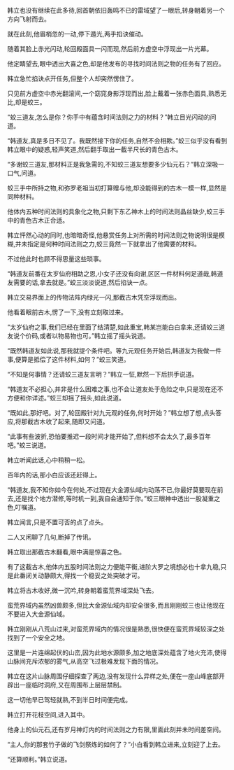 
韩立也没有继续在此多待,回首朝依旧轰鸣不已的雷域望了一眼后,转身朝着另一个方向飞射而去。

就在此刻,他眉梢忽的一动,停下遁光,两手掐诀催动。

随着其脸上赤光闪动,轮回殿面具一闪而现,然后前方虚空中浮现出一片光幕。

他定睛望去,眼中透出大喜之色,却是他发布的寻找时间法则之物的任务有了回应。

韩立急忙掐诀点开任务,但整个人却突然愣住了。

只见前方虚空中赤光翻滚间,一个窈窕身影浮现而出,脸上戴着一张赤色面具,熟悉无比,却是蛟三。

“蛟三道友,怎么是你？你手中有蕴含时间法则之力的材料？”韩立目光闪动的问道。

“韩道友,真是多日不见了。我既然接下你的任务,自然不会相欺。”蛟三似乎没有看到韩立眼中的疑惑,轻声笑道,然后翻手取出一截半尺长的青色古木。

“多谢蛟三道友,那材料正是我急需的,不知蛟三道友想要多少仙元石？”韩立深吸一口气,问道。

蛟三手中所持之物,和弥罗老祖当初打算赠与他,却没能得到的古木一模一样,显然是同种材料。

他体内五种时间法则的具象化之物,只剩下东乙神木上的时间法则晶丝缺少,蛟三手中的青色古木正合适。

韩立怦然心动的同时,也暗暗奇怪,他悬赏任务上对所需的时间法则之物说明很是模糊,并未指定是何种时间法则之力,蛟三竟然一下就拿出了他需要的材料。

不过他此时也顾不得思量这些琐事。

“韩道友前番在太岁仙府相助之恩,小女子还没有向谢,区区一件材料何足道哉,韩道友需要的话,拿去就是。”蛟三淡淡说道,然后掐诀一点。

韩立交易界面上的传物法阵内绿光一闪,那截古木凭空浮现而出。

他看着眼前古木,愣了一下,没有立刻取过来。

“太岁仙府之事,我们已经在里面了结清楚,如此重宝,韩某岂能白白拿来,还请蛟三道友说个价码,或者以物易物也可。”韩立摇了摇头说道。

“既然韩道友如此说,那我就提个条件吧。等九元观任务开始后,韩道友为我做一件事,便算是抵偿了这件材料,如何？”蛟三笑道。

“不知是何事情？还请蛟三道友言明？”韩立一怔,默然一下后拱手说道。

“韩道友不必担心,并非是什么困难之事,也不会让道友处于危险之中,只是现在还不方便和你详述。”蛟三却摇了摇头,如此说道。

“既如此,那好吧。对了,轮回殿针对九元观的任务,何时开始？”韩立想了想,点头答应,将那截古木收了起来,随即又问道。

“此事有些波折,恐怕要推迟一段时间才能开始了,但料想不会太久了,最多百年吧。”蛟三说道。

韩立听闻此话,心中稍稍一松。

百年内的话,那小白应该还赶得上。

“韩道友,我不知你如今在何处,不过现在大金源仙域内动荡不已,你最好莫要现在前去,还是找个地方潜修,等时机一到,我自会通知于你。”蛟三眼神中透出一股凝重之色,叮嘱道。

韩立闻言,只是不置可否的点了点头。

二人又闲聊了几句,断掉了传讯。

韩立取出那截古木翻看,眼中满是惊喜之色。

有了这截古木,他体内五股时间法则之力便能平衡,进阶大罗之境想必也十拿九稳,只是此番闭关动静颇大,得找一个稳妥之处突破才可。

韩立将古木收好,微一沉吟,转身朝着蛮荒界域深处飞去。

蛮荒界域内虽然凶兽颇多,但比大金源仙域内却安全很多,而且刚刚蛟三也让他现在不要进入大金源仙域。

韩立刚刚从八荒山过来,对蛮荒界域内的情况很是熟悉,很快便在蛮荒界域较深之处找到了一个安全之地。

这里是一片连绵起伏的山峦,因为此地水源颇多,加之地底深处蕴含了地火充沛,使得山脉间充斥浓郁的雾气,从高空飞过极难发现下面的情况。

韩立在这片山脉周围仔细探查了两边,没有发现什么异样之处,便在一座山峰底部开辟出一座临时洞府,又在周围布上层层禁制。

这一切他早已驾轻就熟,不到半日时间便完成。

韩立打开花枝空间,进入其中。

他身上的仙元石,还有岁月神灯内的时间法则之力有限,里面此刻并未时间差空间。

“主人,你的那套竹子做的飞剑祭炼的如何了？”小白看到韩立进来,立刻迎了上去。

“还算顺利。”韩立说道。